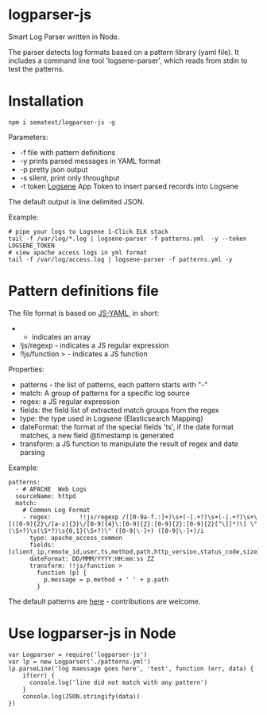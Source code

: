 # logparser-js

Smart Log Parser written in Node.

The parser detects log formats based on a pattern library (yaml file).
It includes a command line tool 'logsene-parser', which reads from stdin to test the patterns. 

# Installation 

```
npm i sematext/logparser-js -g
```

Parameters:

- -f file with pattern definitions 
- -y prints parsed messages in YAML format
- -p pretty json output
- -s silent, print only throughput
- -t token [Logsene](http://sematext.com/logsene) App Token to insert parsed records into Logsene

The default output is line delimited JSON.

Example: 
```
# pipe your logs to Logsene 1-Click ELK stack 
tail -f /var/log/*.log | logsene-parser -f patterns.yml  -y --token LOGSENE_TOKEN
# view apache access logs in yml format
tail -f /var/log/access.log | logsene-parser -f patterns.yml -y 
```

# Pattern definitions file

The file format is based on [JS-YAML](https://nodeca.github.io/js-yaml/), in short:

- - indicates an  array
- !js/regexp - indicates a JS regular expression
- !!js/function > - indicates a JS function 

Properties:
- patterns - the list of patterns, each pattern starts with "-"
- match: A group of patterns for a specific log source
- regex: a JS regular expression 
- fields: the field list of extracted match groups from the regex
- type: the type used in Logsene (Elasticsearch Mapping)
- dateFormat: the format of the special fields 'ts', if the date format matches, a new field @timestamp is generated
- transform: a JS function to manipulate the result of regex and date parsing

Example:

```
patterns: 
  - # APACHE  Web Logs
  sourceName: httpd
  match: 
    # Common Log Format
    - regex:        !!js/regexp /([0-9a-f.:]+)\s+(-|.+?)\s+(-|.+?)\s+\[([0-9]{2}\/[a-z]{3}\/[0-9]{4}\:[0-9]{2}:[0-9]{2}:[0-9]{2}[^\]]*)\] \"(\S+?)\s(\S*?)\s{0,1}(\S+?)\" ([0-9|\-]+) ([0-9|\-]+)/i
      type: apache_access_common
      fields:       [client_ip,remote_id,user,ts,method,path,http_version,status_code,size]
      dateFormat: DD/MMM/YYYY:HH:mm:ss ZZ
      transform: !!js/function >
        function (p) {
          p.message = p.method + ' ' + p.path
        }
```

The default patterns are [here](/patterns.yml) - contributions are welcome.

# Use logparser-js in Node

``` 
var Logparser = require('logparser-js')
var lp = new Logparser('./patterns.yml')
lp.parseLine('log maessage goes here', 'test', function (err, data) {
    if(err) {
      console.log('line did not match with any pattern')
    }
    console.log(JSON.stringify(data))
})
```



